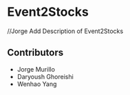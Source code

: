 # Event2Stocks

//Jorge Add Description of Event2Stocks

## Contributors
* Jorge Murillo
* Daryoush Ghoreishi
* Wenhao Yang
